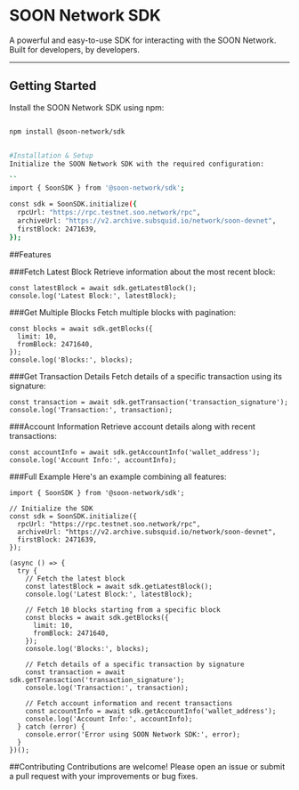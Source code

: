 # SOON Network SDK

A powerful and easy-to-use SDK for interacting with the SOON Network. Built for developers, by developers.

---

## Getting Started

Install the SOON Network SDK using npm:

```bash

npm install @soon-network/sdk


#Installation & Setup
Initialize the SOON Network SDK with the required configuration:

``
import { SoonSDK } from '@soon-network/sdk';

const sdk = SoonSDK.initialize({
  rpcUrl: "https://rpc.testnet.soo.network/rpc",
  archiveUrl: "https://v2.archive.subsquid.io/network/soon-devnet",
  firstBlock: 2471639,
});
```

##Features

###Fetch Latest Block
Retrieve information about the most recent block:

```
const latestBlock = await sdk.getLatestBlock();
console.log('Latest Block:', latestBlock);

```

###Get Multiple Blocks
Fetch multiple blocks with pagination:

```
const blocks = await sdk.getBlocks({
  limit: 10,
  fromBlock: 2471640,
});
console.log('Blocks:', blocks);
```

###Get Transaction Details
Fetch details of a specific transaction using its signature:

```
const transaction = await sdk.getTransaction('transaction_signature');
console.log('Transaction:', transaction);
```

###Account Information
Retrieve account details along with recent transactions:

```
const accountInfo = await sdk.getAccountInfo('wallet_address');
console.log('Account Info:', accountInfo);
```

###Full Example
Here's an example combining all features:

```
import { SoonSDK } from '@soon-network/sdk';

// Initialize the SDK
const sdk = SoonSDK.initialize({
  rpcUrl: "https://rpc.testnet.soo.network/rpc",
  archiveUrl: "https://v2.archive.subsquid.io/network/soon-devnet",
  firstBlock: 2471639,
});

(async () => {
  try {
    // Fetch the latest block
    const latestBlock = await sdk.getLatestBlock();
    console.log('Latest Block:', latestBlock);

    // Fetch 10 blocks starting from a specific block
    const blocks = await sdk.getBlocks({
      limit: 10,
      fromBlock: 2471640,
    });
    console.log('Blocks:', blocks);

    // Fetch details of a specific transaction by signature
    const transaction = await sdk.getTransaction('transaction_signature');
    console.log('Transaction:', transaction);

    // Fetch account information and recent transactions
    const accountInfo = await sdk.getAccountInfo('wallet_address');
    console.log('Account Info:', accountInfo);
  } catch (error) {
    console.error('Error using SOON Network SDK:', error);
  }
})();
```

##Contributing
Contributions are welcome! Please open an issue or submit a pull request with your improvements or bug fixes.